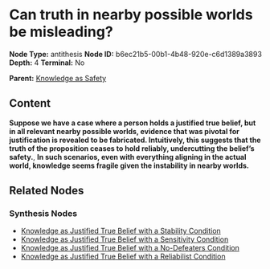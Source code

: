 # Can truth in nearby possible worlds be misleading?

**Node Type:** antithesis
**Node ID:** b6ec21b5-00b1-4b48-920e-c6d1389a3893
**Depth:** 4
**Terminal:** No

**Parent:** [Knowledge as Safety](knowledge-as-safety-synthesis-eac10b77-8222-47cb-b858-f0154768f387.md)

## Content

**Suppose we have a case where a person holds a justified true belief, but in all relevant nearby possible worlds, evidence that was pivotal for justification is revealed to be fabricated. Intuitively, this suggests that the truth of the proposition ceases to hold reliably, undercutting the belief’s safety.**, **In such scenarios, even with everything aligning in the actual world, knowledge seems fragile given the instability in nearby worlds.**

## Related Nodes

### Synthesis Nodes

- [Knowledge as Justified True Belief with a Stability Condition](knowledge-as-justified-true-belief-with-a-stability-condition-synthesis-aee4ff09-6f66-40d7-b28a-2330c395ba2a.md)
- [Knowledge as Justified True Belief with a Sensitivity Condition](knowledge-as-justified-true-belief-with-a-sensitivity-condition-synthesis-f5dbf51b-21a4-41b4-9429-b62440ffe75c.md)
- [Knowledge as Justified True Belief with a No-Defeaters Condition](knowledge-as-justified-true-belief-with-a-no-defeaters-condition-synthesis-30d0b56f-00fa-4621-b33a-d3c5864b189c.md)
- [Knowledge as Justified True Belief with a Reliabilist Condition](knowledge-as-justified-true-belief-with-a-reliabilist-condition-synthesis-df09cadd-4a59-496d-aeaa-25ff3496c4ed.md)

